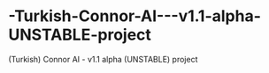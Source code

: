 # -Turkish-Connor-AI---v1.1-alpha-UNSTABLE-project
(Turkish) Connor AI - v1.1 alpha (UNSTABLE) project

